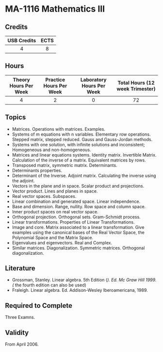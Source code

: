 # MA-1116 Mathematics III

## Credits

| USB Credits | ECTS |
|:-----------:|:----:|
|      4      |   8  |

## Hours

| Theory Hours Per Week | Practice Hours Per Week | Laboratory Hours Per Week | Total Hours (12 week Trimester) |
|:---------------------:|:-----------------------:|:-------------------------:|:-------------------------------:|
|           4           |            2            |             0             |                72               |

## Topics

* Matrices. Operations with matrices. Examples.
* Systems of m equations with n variables. Elementary row operations. Stepped matrix, stepped reduced. Gauss and Gauss-Jordan methods.
* Systems with one solution, with infinite solutions and inconsistent; Homogeneous and non-homogeneous.
* Matrices and linear equations systems. Identity matrix. Invertible Matrix. Calculation of the inverse of a matrix. Equivalent matrices by rows.
* Transposed matrix, symmetric matrix. Determinants.
* Determinants properties.
* Determinant of the Inverse. Adjoint matrix. Calculating the inverse using the adjoint.
* Vectors in the plane and in space. Scalar product and projections.
* Vector product. Lines and planes in space.
* Real vector spaces. Subspaces.
* Linear combination and generated space. Linear independence.
* Base and dimension. Range, nullity. Row space and column space.
* Inner product spaces on real vector space.
* Orthogonal projection. Orthogonal sets. Gram-Schmidt process.
* Linear transformations. Properties of Linear Transformations.
* Image and core. Matrix associated to a linear transformation. Give examples using the canonical bases of the Real Vector Space, the Polynomial Space and the Matrix Space.
* Eigenvalues and eigenvectors. Real and Complex.
* Similar matrices. Diagonalization. Symmetric matrices. Orthogonal diagonalization.

## Literature

* Grossman, Stanley. Linear algebra. 5th Edition (*). Ed. Mc Graw Hill 1999. (* the fourth edition can also be used)
* Fraleigh. Linear algebra. Ed. Addison-Wesley Iberoamericana, 1989.

## Required to Complete

Three Examns.

## Validity

From April 2006.
